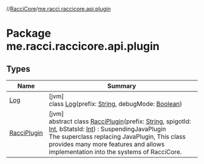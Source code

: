 //[RacciCore](../../index.md)/[me.racci.raccicore.api.plugin](index.md)

# Package me.racci.raccicore.api.plugin

## Types

| Name | Summary |
|---|---|
| [Log](-log/index.md) | [jvm]<br>class [Log](-log/index.md)(prefix: [String](https://kotlinlang.org/api/latest/jvm/stdlib/kotlin/-string/index.html), debugMode: [Boolean](https://kotlinlang.org/api/latest/jvm/stdlib/kotlin/-boolean/index.html)) |
| [RacciPlugin](-racci-plugin/index.md) | [jvm]<br>abstract class [RacciPlugin](-racci-plugin/index.md)(prefix: [String](https://kotlinlang.org/api/latest/jvm/stdlib/kotlin/-string/index.html), spigotId: [Int](https://kotlinlang.org/api/latest/jvm/stdlib/kotlin/-int/index.html), bStatsId: [Int](https://kotlinlang.org/api/latest/jvm/stdlib/kotlin/-int/index.html)) : SuspendingJavaPlugin<br>The superclass replacing JavaPlugin, This class provides many more features and allows implementation into the systems of RacciCore. |
